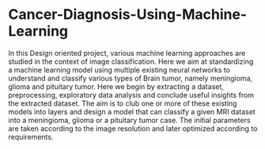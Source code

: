 # Cancer-Diagnosis-Using-Machine-Learning

In this Design oriented project, various machine learning approaches are studied in
the context of image classification. Here we aim at standardizing a machine learning
model using multiple existing neural networks to understand and classify various
types of Brain tumor, namely meningioma, glioma and pituitary tumor. Here we
begin by extracting a dataset, preprocessing, exploratory data analysis and conclude
useful insights from the extracted dataset. The aim is to club one or more of these
existing models into layers and design a model that can classify a given MRI dataset
into a meningioma, glioma or a pituitary tumor case. The initial parameters are taken
according to the image resolution and later optimized according to requirements.
